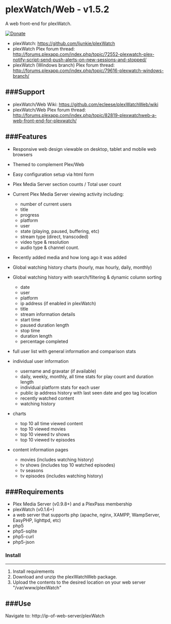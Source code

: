 plexWatch/Web - v1.5.2
=======================

A web front-end for plexWatch.

[![Donate](https://www.paypalobjects.com/en_US/i/btn/btn_donate_LG.gif)](https://www.paypal.com/cgi-bin/webscr?cmd=_s-xclick&hosted_button_id=Q3HXXBC6ZBENJ)

* plexWatch: https://github.com/ljunkie/plexWatch
* plexWatch Plex forum thread: http://forums.plexapp.com/index.php/topic/72552-plexwatch-plex-notify-script-send-push-alerts-on-new-sessions-and-stopped/
* plexWatch (Windows branch) Plex forum thread: http://forums.plexapp.com/index.php/topic/79616-plexwatch-windows-branch/


###Support
-----------
* plexWatch/Web Wiki: https://github.com/ecleese/plexWatchWeb/wiki
* plexWatch/Web Plex forum thread: http://forums.plexapp.com/index.php/topic/82819-plexwatchweb-a-web-front-end-for-plexwatch/


###Features
-----------
* Responsive web design viewable on desktop, tablet and mobile web browsers 

* Themed to complement Plex/Web 

* Easy configuration setup via html form

* Plex Media Server section counts / Total user count

* Current Plex Media Server viewing activity including:
	* number of current users
	* title
	* progress
	* platform
	* user
	* state (playing, paused, buffering, etc)
	* stream type (direct, transcoded)
	* video type & resolution
	* audio type & channel count.
	
* Recently added media and how long ago it was added

* Global watching history charts (hourly, max hourly, daily, monthly)

* Global watching history with search/filtering & dynamic column sorting
	* date
	* user
	* platform
	* ip address (if enabled in plexWatch)
	* title
	* stream information details
	* start time
	* paused duration length
	* stop time
	* duration length
	* percentage completed
	
* full user list with general information and comparison stats

* individual user information
	- username and gravatar (if available)
	- daily, weekly, monthly, all time stats for play count and duration length
	- individual platform stats for each user
	- public ip address history with last seen date and geo tag location 
	- recently watched content
	- watching history
* charts
	- top 10 all time viewed content
	- top 10 viewed movies
	- top 10 viewed tv shows
	- top 10 viewed tv episodes

* content information pages 
	- movies (includes watching history)
	- tv shows (includes top 10 watched episodes)
	- tv seasons
	- tv episodes (includes watching history)


###Requirements
---------------
* Plex Media Server (v0.9.8+) and a PlexPass membership
* plexWatch (v0.1.6+)
* a web server that supports php (apache, nginx, XAMPP, WampServer, EasyPHP, lighttpd, etc)
* php5
* php5-sqlite
* php5-curl
* php5-json


### Install 
-----------

1. Install requirements
2. Download and unzip the plexWatchWeb package.
3. Upload the contents to the desired location on your web server "/var/www/plexWatch"


###Use
------

Navigate to: http://ip-of-web-server/plexWatch

